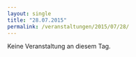 ```yaml
---
layout: single
title: "28.07.2015"
permalink: /veranstaltungen/2015/07/28/
---
```


Keine Veranstaltung an diesem Tag.
